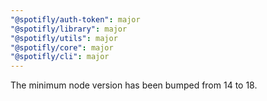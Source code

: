 ```yaml
---
"@spotifly/auth-token": major
"@spotifly/library": major
"@spotifly/utils": major
"@spotifly/core": major
"@spotifly/cli": major
---
```


The minimum node version has been bumped from 14 to 18.
